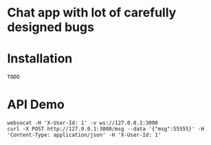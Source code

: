 # Chat app with lot of carefully designed bugs

# Installation

```bash
TODO
```

# API Demo
```
websocat -H 'X-User-Id: 1' -v ws://127.0.0.1:3000
curl -X POST http://127.0.0.1:3000/msg --data '{"msg":55555}' -H 'Content-Type: application/json' -H 'X-User-Id: 1'
```